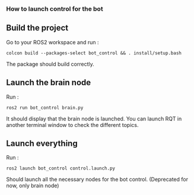 ### How to launch control for the bot

## Build the project
Go to your ROS2 workspace and run :

```
colcon build --packages-select bot_control && . install/setup.bash
```

The package should build correctly.

## Launch the brain node 
Run : 
```
ros2 run bot_control brain.py 
```
It should display that the brain node is launched.
You can launch RQT in another terminal window to check the different topics.

## Launch everything
Run :
```
ros2 launch bot_control control.launch.py
```

Should launch all the necessary nodes for the bot control.
(Deprecated for now, only brain node)